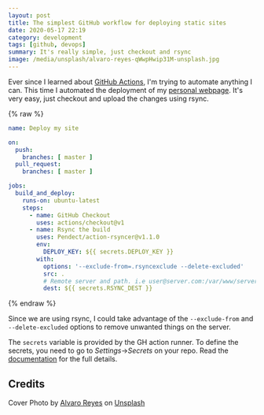 ```yaml
---
layout: post
title: The simplest GitHub workflow for deploying static sites
date: 2020-05-17 22:19
category: development
tags: [github, devops]
summary: It's really simple, just checkout and rsync
image: /media/unsplash/alvaro-reyes-qWwpHwip31M-unsplash.jpg
---
```


Ever since I learned about [GitHub
Actions](https://github.com/features/actions), I'm trying to automate anything I
can. This time I automated the deployment of my [personal
webpage](https://www.noenieto.com/). It's very easy, just checkout and upload
the changes using rsync.

{% raw %}
```yaml
name: Deploy my site

on:
  push:
    branches: [ master ]
  pull_request:
    branches: [ master ]

jobs:
  build_and_deploy:
    runs-on: ubuntu-latest
    steps:
      - name: GitHub Checkout
        uses: actions/checkout@v1
      - name: Rsync the build
        uses: Pendect/action-rsyncer@v1.1.0
        env:
          DEPLOY_KEY: ${{ secrets.DEPLOY_KEY }}
        with:
          options: '--exclude-from=.rsyncexclude --delete-excluded'
          src: .
          # Remote server and path. i.e user@server.com:/var/www/server.com/
          dest: ${{ secrets.RSYNC_DEST }}
```
{% endraw %}

Since we are using rsync, I could take advantage of the `--exclude-from` and
`--delete-excluded` options to remove unwanted things on the server.

The `secrets` variable is provided by the GH action runner. To define the
secrets, you need to go to *Settings*->*Secrets* on your repo. Read the
[documentation]([https://help.github.com/en/actions/configuring-and-managing-workflows/creating-and-storing-encrypted-secrets)
for the full details.

## Credits

<span>Cover Photo by <a href="https://unsplash.com/@alvarordesign?utm_source=unsplash&amp;utm_medium=referral&amp;utm_content=creditCopyText">Alvaro Reyes</a> on <a href="https://unsplash.com/s/photos/workflow?utm_source=unsplash&amp;utm_medium=referral&amp;utm_content=creditCopyText">Unsplash</a></span>